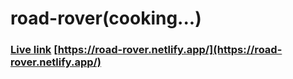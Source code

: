 # road-rover(cooking...)

### [Live link](https://road-rover.netlify.app/) [https://road-rover.netlify.app/](https://road-rover.netlify.app/)
